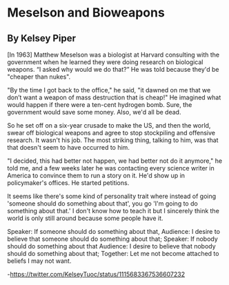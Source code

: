 # Meselson and Bioweapons
## By Kelsey Piper

[In 1963] Matthew Meselson was a biologist at Harvard consulting with the government when he learned they were doing research on biological weapons. “I asked why would we do that?” He was told because they'd be "cheaper than nukes".

"By the time I got back to the office," he said, "it dawned on me that we don’t want a weapon of mass destruction that is cheap!" He imagined what would happen if there were a ten-cent hydrogen bomb. Sure, the government would save some money. Also, we'd all be dead.

So he set off on a six-year crusade to make the US, and then the world, swear off biological weapons and agree to stop stockpiling and offensive research. It wasn't his job. The most striking thing, talking to him, was that that doesn't seem to have occurred to him.

"I decided, this had better not happen, we had better not do it anymore," he told me, and a few weeks later he was contacting every science writer in America to convince them to run a story on it. He'd show up in policymaker's offices. He started petitions.

It seems like there's some kind of personality trait where instead of going 'someone should do something about that', you go 'I'm going to do something about that.' I don't know how to teach it but I sincerely think the world is only still around because some people have it.

Speaker: If someone should do something about that,
Audience: I desire to believe that someone should do something about that;
Speaker: If nobody should do something about that
Audience: I desire to believe that nobody should do something about that;
Together: Let me not become attached to beliefs I may not want.

-https://twitter.com/KelseyTuoc/status/1115683367536607232